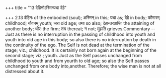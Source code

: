 +++
title = "13 देहिनोऽस्मिन्यथा देहे"

+++
2.13 देहिनः of the embodied (soul); अस्मिन् in this; यथा as; देहे in
body; कौमारम् childhood; यौवनम् youth; जरा old age; तथा so also;
देहान्तरप्राप्तिः the attaining of another body; धीरः the firm; तत्र
thereat; न not; मुह्यति grieves.Commentary -- Just as there is no
interruption in the passing of childhood into youth and youth into old
age in this body; so also there is no interruption by death in the
continuity of the ego. The Self is not dead at the termination of the
stage; viz.; childhood. It is certainly not born again at the beginning
of the second stage; viz.; youth. Just as the Self passes unchanged from
childhood to youth and from yourth to old age; so also the Self passes
unchanged from one body into,another. Therefore; the wise man is not at
all distressed about it.
